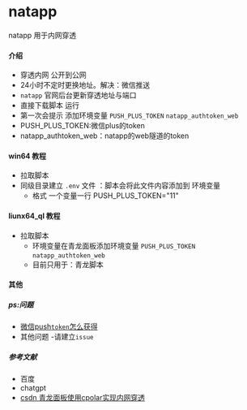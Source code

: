 # natapp
natapp 用于内网穿透
#### 介绍
- 穿透内网 公开到公网
- 24小时不定时更换地址。解决：微信推送
- `natapp` 官网后台更新穿透地址与端口
- 直接下载脚本 运行 
- 第一次会提示 添加环境变量 `PUSH_PLUS_TOKEN`  `natapp_authtoken_web`
- PUSH_PLUS_TOKEN:微信plus的token
- natapp_authtoken_web：natapp的web隧道的token
#### win64 教程
- 拉取脚本
- 同级目录建立 `.env` 文件 ：脚本会将此文件内容添加到 环境变量
  - 格式 一个变量一行  PUSH_PLUS_TOKEN="11"
#### liunx64_ql 教程
- 拉取脚本
  - 环境变量在青龙面板添加环境变量 `PUSH_PLUS_TOKEN`  `natapp_authtoken_web`
  - 目前只用于：青龙脚本
#### 其他
##### ps:问题
- [微信push`token`怎么获得](https://www.pushplus.plus/)
- 其他问题
  -请建立`issue`   
##### 参考文献
- 百度
- chatgpt
- [csdn 青龙面板使用cpolar实现内网穿透](https://blog.csdn.net/weixin_51863878/article/details/130719604?ops_request_misc=%257B%2522request%255Fid%2522%253A%2522168489087816800217274228%2522%252C%2522scm%2522%253A%252220140713.130102334.pc%255Fall.%2522%257D&request_id=168489087816800217274228&biz_id=0&utm_medium=distribute.pc_search_result.none-task-blog-2~all~first_rank_ecpm_v1~rank_v31_ecpm-4-130719604-null-null.142^v87^control_2,239^v2^insert_chatgpt&utm_term=%E9%9D%92%E9%BE%99%E7%A9%BF%E9%80%8F&spm=1018.2226.3001.4187)
